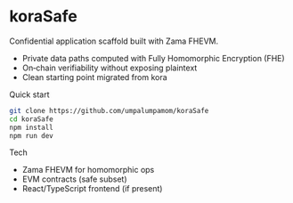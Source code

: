 # koraSafe

Confidential application scaffold built with Zama FHEVM.

- Private data paths computed with Fully Homomorphic Encryption (FHE)
- On‑chain verifiability without exposing plaintext
- Clean starting point migrated from kora

Quick start
```bash
git clone https://github.com/umpalumpamom/koraSafe
cd koraSafe
npm install
npm run dev
```

Tech
- Zama FHEVM for homomorphic ops
- EVM contracts (safe subset)
- React/TypeScript frontend (if present)
